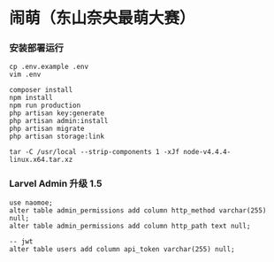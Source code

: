 # 闹萌（东山奈央最萌大赛）


### 安装部署运行

```
cp .env.example .env
vim .env
```

```
composer install
npm install
npm run production
php artisan key:generate
php artisan admin:install
php artisan migrate
php artisan storage:link
```


```
tar -C /usr/local --strip-components 1 -xJf node-v4.4.4-linux.x64.tar.xz
```


### Larvel Admin 升级 1.5

```mysql
use naomoe;
alter table admin_permissions add column http_method varchar(255) null;
alter table admin_permissions add column http_path text null;

-- jwt
alter table users add column api_token varchar(255) null;
```
